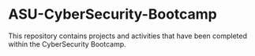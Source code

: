 # ASU-CyberSecurity-Bootcamp
This repository contains projects and activities that have been completed within the CyberSecurity Bootcamp.
